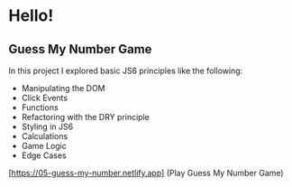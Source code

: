 # Hello! 
## Guess My Number Game
In this project I explored basic JS6 principles like the following: 
- Manipulating the DOM
- Click Events
- Functions
- Refactoring with the DRY principle
- Styling in JS6
- Calculations
- Game Logic
- Edge Cases

[https://05-guess-my-number.netlify.app] (Play Guess My Number Game)